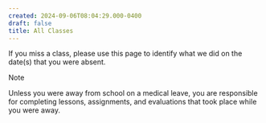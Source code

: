 ```yaml
---
created: 2024-09-06T08:04:29.000-0400
draft: false
title: All Classes
---
```


If you miss a class, please use this page to identify what we did on the date(s) that you were absent.

> [!NOTE]
> 
> Unless you were away from school on a medical leave, you are responsible for completing lessons, assignments, and evaluations that took place while you were away.